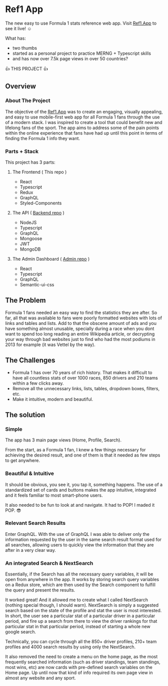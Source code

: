 # Ref1 App

The new easy to use Formula 1 stats reference web app. Visit [Ref1.App](https://ref1.app) to see it live! :relaxed:

What has: 
  * two thumbs 
  * started as a personal project to practice MERNG + Typescript skills
  * and has now over 7.5k page views in over 50 countries? 
  
  :+1: THIS PROJECT :+1:

## Overview

### About The Project

The objective of the [Ref1.App](https://ref1.app) was to create an engaging, visually appealing, and easy to use mobile-first web app for all Formula 1 fans through the use of a modern stack. I was inspired to create a tool that could benefit new and lifelong fans of the sport. The app aims to address some of the pain points within the online experience that fans have had up until this point in terms of finding the Formula 1 info they want.

 
### Parts + Stack

This project has 3 parts:

 1. The Frontend ( This repo )
    * React 
    * Typescript
    * Redux
    * GraphQL
    * Styled-Components
     
 2. The API  ( [Backend repo](https://github.com/claudiovf/ref1-Backend) )
    * NodeJS
    * Typescript
    * GraphQL
    * Mongoose
    * JWT
    * MongoDB 
    
 3. The Admin Dashboard ( [Admin repo](https://github.com/claudiovf/ref1-admin) )
    * React
    * Typescript
    * GraphQL 
    * Semantic-ui-css
    

## The Problem

Formula 1 fans needed an easy way to find the statistics they are after. So far, all that was available to fans were poorly formatted websites with lots of links and tables and lists. Add to that the obscene amount of ads and you have something almost unusable, specially during a race when you dont want to spend too long reading an entire Wikipedia article, or decrypting your way through bad websites just to find who had the most podiums in 2013 for example (it was Vettel by the way). 


## The Challenges

 * Formula 1 has over 70 years of rich history. That makes it difficult to have all countless stats of over 1000 races, 850 drivers and 210 teams within a few clicks away.
 *  Remove all the unnecessary links, lists, tables, dropdown boxes, filters, etc.
 *  Make it intuitive, modern and beautiful.


## The solution

### Simple

The app has 3 main page views (Home, Profile, Search).

From the start, as a Formula 1 fan, I knew a few things necessary for achieving the desired result, and one of them is that it needed as few steps to get anywhere.


### Beautiful & Intuitive 

It should be obvious, you see it, you tap it, something happens. The use of a standardized set of cards and buttons makes the app intuitive, integrated and it feels familiar to most smart-phone users.

It also needed to be fun to look at and navigate. It had to POP! I maded it POP. :sunglasses:  


### Relevant Search Results

Enter GraphQL. With the use of GraphQL I was able to deliver only the information requested by the user in the same search result format used for all searches, allowing users to quickly view the information that they are after in a very clear way.


### An integrated Search & NextSearch

Essentially, if the Search has all the necessary query variables, it will be open from anywhere in the app. It works by storing search query variables on a Redux store, which are then used by the Search component to fulfill the query and present the results. 

It worked great! And it allowed me to create what I called NextSearch (nothing special though, I should warn). NextSearch is simply a suggested search based on the state of the profile and stat the user is most interested. In short, the user see a particular stat of a particular driver in a particular period, and fire up a search from there to view the driver rankings for that particular stat in that particular period, instead of starting a whole new google search.

Technically, you can cycle through all the  850+ driver profiles, 210+ team profiles and 4000 search results by using only the NextSearch. 

It also removed the need to create a menu on the home page, as the most frequently searched information (such as driver standings, team standings, most wins, etc) are now cards with pre-defined search variables on the Home page. Up until now that kind of info required its own page view in almost any website and any sport. 






